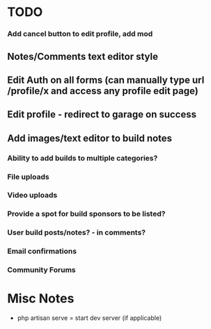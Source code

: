 # TODO

### Add cancel button to edit profile, add mod

## Notes/Comments text editor style 

## Edit Auth on all forms (can manually type url /profile/x and access any profile edit page)

## Edit profile - redirect to garage on success

## Add images/text editor to build notes

### Ability to add builds to multiple categories?

### File uploads

### Video uploads 

### Provide a spot for build sponsors to be listed?

### User build posts/notes? - in comments?


### Email confirmations

### Community Forums




# Misc Notes

* php artisan serve = start dev server (if applicable)
